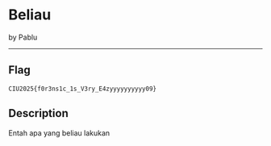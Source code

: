 # Beliau

by Pablu

---

## Flag

```
CIU2025{f0r3ns1c_1s_V3ry_E4zyyyyyyyyyy09}
```

## Description
Entah apa yang beliau lakukan
